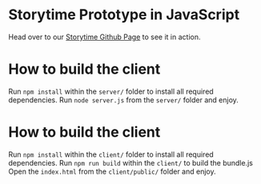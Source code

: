 # Storytime Prototype in JavaScript

Head over to our [Storytime Github Page](http://daphantom.github.io/storytime/webroot/) to see it in action.

# How to build the client

Run `npm install` within the `server/` folder to install all required dependencies.
Run `node server.js` from the `server/` folder and enjoy.

# How to build the client

Run `npm install` within the `client/` folder to install all required dependencies.
Run `npm run build` within the `client/` to build the bundle.js
Open the `index.html` from the `client/public/` folder and enjoy.
